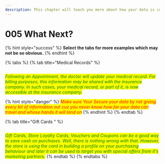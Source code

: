 ```yaml
---
description: This chapter will teach you more about how your data is collected.
---
```


# 005 What Next?

{% hint style="success" %}
**Select the tabs for more examples which may not be so obvious.**
{% endhint %}

{% tabs %}
{% tab title="Medical Records" %}
<figure><img src="https://images.unsplash.com/photo-1517048676732-d65bc937f952?crop=entropy&#x26;cs=tinysrgb&#x26;fm=jpg&#x26;ixid=MnwxOTcwMjR8MHwxfHNlYXJjaHwzfHxjb21wYW55fGVufDB8fHx8MTY2MjgyODIyOQ&#x26;ixlib=rb-1.2.1&#x26;q=80" alt=""><figcaption></figcaption></figure>

_<mark style="color:green;">Following an Appointment, the doctor will update your medical record. For billing purposes, this information may be shared with the insurance company. In such cases, your medical record, or part of it, is now accessible at the insurance company.</mark>_

{% hint style="danger" %}
_<mark style="color:red;">Make sure Your Secure your data by not giving every bit of information out cuz you never know how far your data can travel and whose hands it will land on</mark>_
{% endhint %}
{% endtab %}

{% tab title="Gift Cards " %}
<figure><img src="https://images.unsplash.com/photo-1563302111-eab4b145e6c9?crop=entropy&#x26;cs=tinysrgb&#x26;fm=jpg&#x26;ixid=MnwxOTcwMjR8MHwxfHNlYXJjaHwxMHx8Z2lmdCUyMGNhcmRzfGVufDB8fHx8MTY2MjgyODcyMQ&#x26;ixlib=rb-1.2.1&#x26;q=80" alt=""><figcaption></figcaption></figure>

_<mark style="color:green;">Gift Cards, Store Loyalty Cards, Vouchers and Coupons can be a good way to save cash on purchases. Well, there is nothing wrong with that. However, the store is using the card in building a profile on your purchasing behaviour and later it can be used to target you with special offers from it's marketing partners.</mark>_
{% endtab %}
{% endtabs %}

